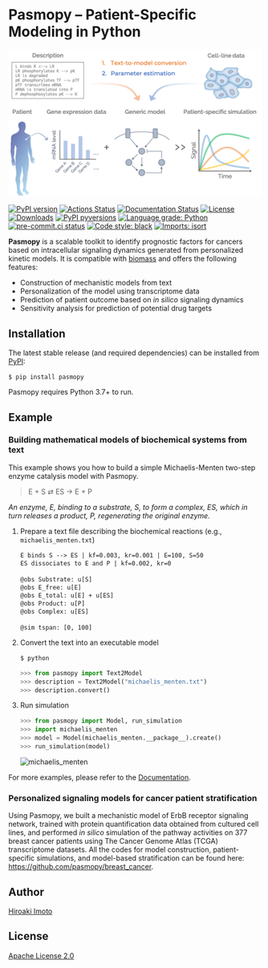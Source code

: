 # Pasmopy – Patient-Specific Modeling in Python

![overview](https://raw.githubusercontent.com/pasmopy/pasmopy/master/docs/_static/img/overview.png)

[![PyPI version](https://img.shields.io/pypi/v/pasmopy.svg?logo=PyPI&logoColor=white)](https://pypi.python.org/pypi/pasmopy)
[![Actions Status](https://github.com/pasmopy/pasmopy/workflows/Tests/badge.svg)](https://github.com/pasmopy/pasmopy/actions)
[![Documentation Status](https://img.shields.io/readthedocs/pasmopy/latest.svg?logo=read%20the%20docs&logoColor=white&&label=Docs&version=latest)](https://pasmopy.readthedocs.io/en/latest/?badge=latest)
[![License](https://img.shields.io/badge/License-Apache%202.0-green.svg?logo=apache)](https://opensource.org/licenses/Apache-2.0)
[![Downloads](https://pepy.tech/badge/pasmopy)](https://pepy.tech/project/pasmopy)
[![PyPI pyversions](https://img.shields.io/pypi/pyversions/pasmopy.svg?logo=Python&logoColor=white)](https://pypi.python.org/pypi/pasmopy)
[![Language grade: Python](https://img.shields.io/lgtm/grade/python/g/pasmopy/pasmopy.svg?logo=lgtm&logoWidth=18)](https://lgtm.com/projects/g/pasmopy/pasmopy/context:python)
[![pre-commit.ci status](https://results.pre-commit.ci/badge/github/pasmopy/pasmopy/master.svg)](https://results.pre-commit.ci/latest/github/pasmopy/pasmopy/master)
[![Code style: black](https://img.shields.io/badge/code%20style-black-000000.svg)](https://github.com/psf/black)
[![Imports: isort](https://img.shields.io/badge/%20imports-isort-%231674b1?style=flat&labelColor=ef8336)](https://pycqa.github.io/isort/)

**Pasmopy** is a scalable toolkit to identify prognostic factors for cancers based on intracellular signaling dynamics generated from personalized kinetic models. It is compatible with [biomass](https://github.com/biomass-dev/biomass) and offers the following features:

- Construction of mechanistic models from text
- Personalization of the model using transcriptome data
- Prediction of patient outcome based on _in silico_ signaling dynamics
- Sensitivity analysis for prediction of potential drug targets

## Installation

The latest stable release (and required dependencies) can be installed from [PyPI](https://pypi.python.org/pypi/pasmopy):

```
$ pip install pasmopy
```

Pasmopy requires Python 3.7+ to run.

## Example

### Building mathematical models of biochemical systems from text

This example shows you how to build a simple Michaelis-Menten two-step enzyme catalysis model with Pasmopy.

> E + S ⇄ ES → E + P

_An enzyme, E, binding to a substrate, S, to form a complex, ES, which in turn releases a product, P, regenerating the original enzyme._

1. Prepare a text file describing the biochemical reactions (e.g., `michaelis_menten.txt`)

   ```
   E binds S --> ES | kf=0.003, kr=0.001 | E=100, S=50
   ES dissociates to E and P | kf=0.002, kr=0

   @obs Substrate: u[S]
   @obs E_free: u[E]
   @obs E_total: u[E] + u[ES]
   @obs Product: u[P]
   @obs Complex: u[ES]

   @sim tspan: [0, 100]
   ```

1. Convert the text into an executable model

   ```shell
   $ python
   ```

   ```python
   >>> from pasmopy import Text2Model
   >>> description = Text2Model("michaelis_menten.txt")
   >>> description.convert()
   ```

1. Run simulation

   ```python
   >>> from pasmopy import Model, run_simulation
   >>> import michaelis_menten
   >>> model = Model(michaelis_menten.__package__).create()
   >>> run_simulation(model)
   ```

   ![michaelis_menten](https://raw.githubusercontent.com/pasmopy/pasmopy/master/docs/_static/img/michaelis_menten_sim.png)

For more examples, please refer to the [Documentation](https://pasmopy.readthedocs.io/en/latest/).

### Personalized signaling models for cancer patient stratification

Using Pasmopy, we built a mechanistic model of ErbB receptor signaling network, trained with protein quantification data obtained from cultured cell lines, and performed _in silico_ simulation of the pathway activities on 377 breast cancer patients using The Cancer Genome Atlas (TCGA) transcriptome datasets. All the codes for model construction, patient-specific simulations, and model-based stratification can be found here: https://github.com/pasmopy/breast_cancer.

## Author

[Hiroaki Imoto](https://github.com/himoto)

## License

[Apache License 2.0](https://github.com/pasmopy/pasmopy/blob/master/LICENSE)
